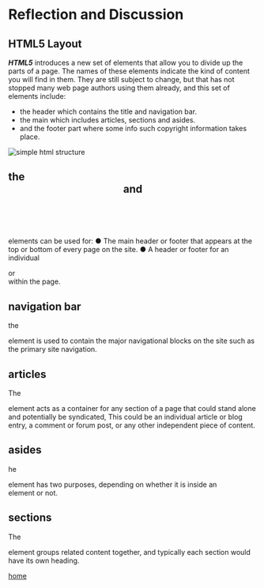 # Reflection and Discussion
## HTML5 Layout
***HTML5*** introduces a new set of elements that allow you to divide up the parts of a page. The names of these elements indicate the kind of content you will find in them. They are still subject to change, but that has not stopped many web page authors using them already, and this set of elements include:

- the header which contains the title and navigation bar.
- the main which includes articles, sections and asides.
- and the footer part where some info such copyright           information takes place.

![simple html structure](https://encrypted-tbn0.gstatic.com/images?q=tbn:ANd9GcT85eLeQJGmBKEszLSG4x1prDPrBbnhcytbcQ&usqp=CAU)

## the <header> and <footer>
elements can be used for:
● The main header or footer that appears at the top or bottom of every page on the site.
● A header or footer for an individual <article> or <section> within the page.

## navigation bar
the <nav> element is used to contain the major navigational blocks on the site such as the primary site navigation.

## articles
The <article> element acts as a container for any section of a page that could stand alone and potentially be syndicated, This could be an individual article or blog entry, a comment or forum post, or any other independent piece of content.

## asides
he <aside> element has two purposes, depending on whether it is inside an <article> element or not.

## sections 
The <section> element groups related content together, and typically each section would have its own heading.

[home]( https://kztahat.github.io/reading-notes/)